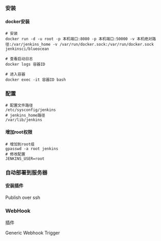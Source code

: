 ### 安装

#### docker安装

```shell
# 安装
docker run -d -u root -p 本机端口:8080 -p 本机端口:50000 -v 本机绝对路径:/var/jenkins_home -v /var/run/docker.sock:/var/run/docker.sock jenkinsci/blueocean

# 查看启动日志
docker logs 容器ID

# 进入容器
docker exec -it 容器ID bash
```

### 配置

```shell
# 配置文件路径
/etc/sysconfig/jenkins
# jenkins_home路径
/var/lib/jenkins
```

#### 增加root权限

```shell
# 增加到root组
gpasswd -a root jenkins
# 修改配置
JENKINS_USER=root
```



### 自动部署到服务器

#### 安装插件

 Publish over ssh

### WebHook

插件

Generic Webhook Trigger
